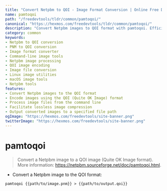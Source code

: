 ```yaml
---
title: "Convert Netpbm to QOI - Image Format Conversion | Online Free DevTools by Hexmos"
name: pamtoqoi
path: "/freedevtools/tldr/common/pamtoqoi/"
canonical: "https://hexmos.com/freedevtools/tldr/common/pamtoqoi/"
description: "Convert Netpbm images to QOI format with pamtoqoi. Efficient image format conversion using this command-line tool. Free online tool, no registration required."
category: common
keywords:
- Netpbm to QOI conversion
- PNM to QOI conversion
- Image format converter
- Command-line image tools
- Netpbm image processing
- QOI image encoding
- Image file conversion
- Linux image utilities
- macOS image tools
- Netpbm tools
features:
- Convert Netpbm images to the QOI format
- Encode images using the QOI (Quite OK Image) format
- Process image files from the command line
- Facilitate lossless image compression
- Output converted images to a specified file path
ogImage: "https://hexmos.com/freedevtools/site-banner.png"
twitterImage: "https://hexmos.com/freedevtools/site-banner.png"
---
```


# pamtoqoi

> Convert a Netpbm image to a QOI image (Quite OK Image format).
> More information: <https://netpbm.sourceforge.net/doc/pamtoqoi.html>.

- Convert a Netpbm image to the QOI format:

`pamtoqoi {{path/to/image.pnm}} > {{path/to/output.qoi}}`
